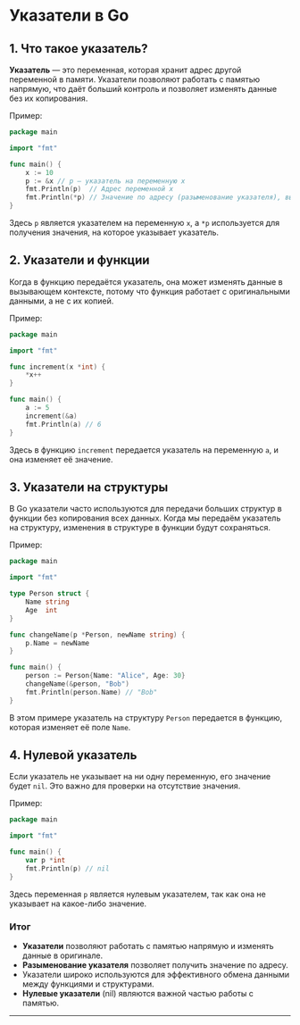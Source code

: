 # Указатели в Go

## 1. Что такое указатель?
**Указатель** — это переменная, которая хранит адрес другой переменной в памяти. Указатели позволяют работать с памятью напрямую, что даёт больший контроль и позволяет изменять данные без их копирования.

Пример:
```go
package main

import "fmt"

func main() {
    x := 10
    p := &x // p — указатель на переменную x
    fmt.Println(p)  // Адрес переменной x
    fmt.Println(*p) // Значение по адресу (разыменование указателя), выводит 10
}
```
Здесь `p` является указателем на переменную `x`, а `*p` используется для получения значения, на которое указывает указатель.

## 2. Указатели и функции
Когда в функцию передаётся указатель, она может изменять данные в вызывающем контексте, потому что функция работает с оригинальными данными, а не с их копией.

Пример:
```go
package main

import "fmt"

func increment(x *int) {
    *x++
}

func main() {
    a := 5
    increment(&a)
    fmt.Println(a) // 6
}
```
Здесь в функцию `increment` передается указатель на переменную `a`, и она изменяет её значение.

## 3. Указатели на структуры
В Go указатели часто используются для передачи больших структур в функции без копирования всех данных. Когда мы передаём указатель на структуру, изменения в структуре в функции будут сохраняться.

Пример:
```go
package main

import "fmt"

type Person struct {
    Name string
    Age  int
}

func changeName(p *Person, newName string) {
    p.Name = newName
}

func main() {
    person := Person{Name: "Alice", Age: 30}
    changeName(&person, "Bob")
    fmt.Println(person.Name) // "Bob"
}
```
В этом примере указатель на структуру `Person` передается в функцию, которая изменяет её поле `Name`.

## 4. Нулевой указатель
Если указатель не указывает на ни одну переменную, его значение будет `nil`. Это важно для проверки на отсутствие значения.

Пример:
```go
package main

import "fmt"

func main() {
    var p *int
    fmt.Println(p) // nil
}
```
Здесь переменная `p` является нулевым указателем, так как она не указывает на какое-либо значение.

### Итог
- **Указатели** позволяют работать с памятью напрямую и изменять данные в оригинале.
- **Разыменование указателя** позволяет получить значение по адресу.
- Указатели широко используются для эффективного обмена данными между функциями и структурами.
- **Нулевые указатели** (nil) являются важной частью работы с памятью.

---